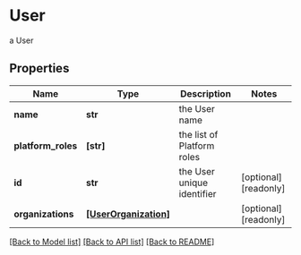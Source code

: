 # User

a User

## Properties
Name | Type | Description | Notes
------------ | ------------- | ------------- | -------------
**name** | **str** | the User name | 
**platform_roles** | **[str]** | the list of Platform roles | 
**id** | **str** | the User unique identifier | [optional] [readonly] 
**organizations** | [**[UserOrganization]**](UserOrganization.md) |  | [optional] [readonly] 

[[Back to Model list]](../README.md#documentation-for-models) [[Back to API list]](../README.md#documentation-for-api-endpoints) [[Back to README]](../README.md)


